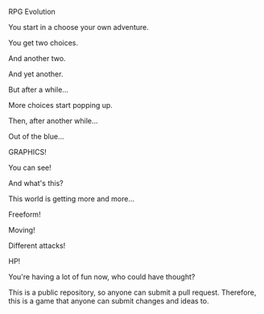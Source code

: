 RPG Evolution

You start in a choose your own adventure.

You get two choices.

And another two.

And yet another.

But after a while...

More choices start popping up.

Then, after another while...

Out of the blue...

GRAPHICS!

You can see!

And what's this?

This world is getting more and more...

Freeform!

Moving!

Different attacks!

HP!

You're having a lot of fun now, who could have thought?

This is a public repository, so anyone can submit a pull request. Therefore, this is a game that anyone can submit changes and ideas to.
